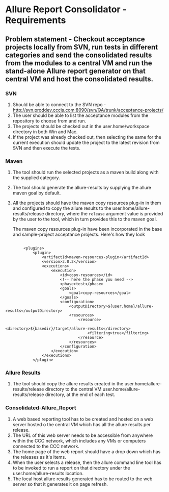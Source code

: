 # Allure Report Consolidator - Requirements
## Problem statement - Checkout acceptance projects locally from SVN, run tests in different categories and send the consolidated results from the modules to a central VM and run the stand-alone Allure report generator on that central VM and host the consolidated results.
### SVN
1. Should be able to connect to the SVN repo - http://svn.proddev.cccis.com:8090/svn/QA/trunk/acceptance-projects/
1. The user should be able to list the acceptance modules from the repository to choose from and run.
1. The projects should be checked out in the user.home/workspace directory in both Win and Mac.
1. If the project was already checked out, then selecting the same for the current execution should update the project to the latest revision from SVN and then execute the tests.


### Maven
1. The tool should run the selected projects as a maven build along with the supplied category.
1. The tool should generate the allure-results by supplying the allure maven goal by default.
1. All the projects should have the maven copy resources plug-in in them and configured to copy the allure results to the user.home/allure-results/release directory, where the `release` argument value is provided by the user to the tool, which in turn provides this to the maven goal.


   The maven copy resources plug-in have been incorporated in the base and sample-project acceptance projects. Here's how they look

```

		<plugins>
			<plugin>
				<artifactId>maven-resources-plugin</artifactId>
				<version>3.0.2</version>
				<executions>
					<execution>
						<id>copy-resources</id>
						<!-- here the phase you need -->
						<phase>test</phase>
						<goals>
							<goal>copy-resources</goal>
						</goals>
						<configuration>
							<outputDirectory>${user.home}/allure-results</outputDirectory>
							<resources>
								<resource>
									<directory>${basedir}/target/allure-results</directory>
									<filtering>true</filtering>
								</resource>
							</resources>
						</configuration>
					</execution>
				</executions>
			</plugin>

```

### Allure Results
1. The tool should copy the allure results created in the user.home/allure-results/release directory to the central VM user.home/allure-results/release directory, at the end of each test.

### Consolidated-Allure_Report
1. A web based reporting tool has to be created and hosted on a web server hosted o the central VM which has all the allure results per release.
1. The URL of this web server needs to be accessible from anywhere within the CCC network, which includes any VMs or computers connected to the CCC network.
1. The home page of the web report should have a drop down which has the releases as it's items.
1. When the user selects a release, then the allure command line tool has to be invoked to run a report on that directory under the user.home/allure-results location.
1. The local host allure results generated has to be routed to the web server so that it generates it on page refresh.

